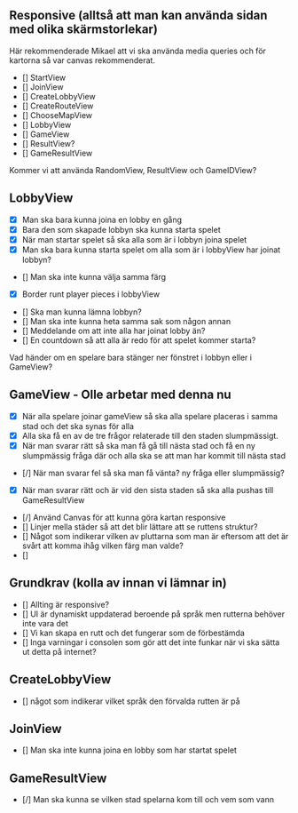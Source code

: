 ## Responsive (alltså att man kan använda sidan med olika skärmstorlekar) 

Här rekommenderade Mikael att vi ska använda media queries och för kartorna så var canvas rekommenderat.

- [] StartView
- [] JoinView
- [] CreateLobbyView
- [] CreateRouteView
- [] ChooseMapView
- [] LobbyView
- [] GameView
- [] ResultView?
- [] GameResultView

Kommer vi att använda RandomView, ResultView och GameIDView?

## LobbyView

- [x] Man ska bara kunna joina en lobby en gång
- [x] Bara den som skapade lobbyn ska kunna starta spelet
- [x] När man startar spelet så ska alla som är i lobbyn joina spelet
- [x] Man ska bara kunna starta spelet om alla som är i lobbyView har joinat lobbyn?
- [] Man ska inte kunna välja samma färg
- [x] Border runt player pieces i lobbyView
- [] Ska man kunna lämna lobbyn?
- [] Man ska inte kunna heta samma sak som någon annan
- [] Meddelande om att inte alla har joinat lobby än?
- [] En countdown så att alla är redo för att spelet kommer starta?

Vad händer om en spelare bara stänger ner fönstret i lobbyn eller i GameView?

## GameView - Olle arbetar med denna nu

- [x] När alla spelare joinar gameView så ska alla spelare placeras i samma stad och det ska synas för alla
- [x] Alla ska få en av de tre frågor relaterade till den staden slumpmässigt.
- [x] När man svarar rätt så ska man få gå till nästa stad och få en ny slumpmässig fråga där och alla ska se att man har kommit till nästa stad
- [/] När man svarar fel så ska man få vänta? ny fråga eller slumpmässig?
- [x] När man svarar rätt och är vid den sista staden så ska alla pushas till GameResultView
- [/] Använd Canvas för att kunna göra kartan responsive
- [] Linjer mella städer så att det blir lättare att se ruttens struktur?
- [] Något som indikerar vilken av pluttarna som man är eftersom att det är svårt att komma ihåg vilken färg man valde?
- []

## Grundkrav (kolla av innan vi lämnar in)

- [] Allting är responsive?
- [] UI är dynamiskt uppdaterad beroende på språk men rutterna behöver inte vara det
- [] Vi kan skapa en rutt och det fungerar som de förbestämda 
- [] Inga varningar i consolen som gör att det inte funkar när vi ska sätta ut detta på internet?

## CreateLobbyView

- [] något som indikerar vilket språk den förvalda rutten är på

## JoinView

- [] Man ska inte kunna joina en lobby som har startat spelet

## GameResultView

- [/] Man ska kunna se vilken stad spelarna kom till och vem som vann